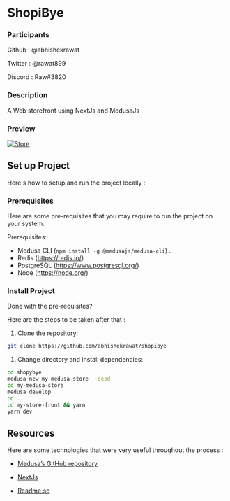 # ShopiBye


### Participants

Github : @abhishekrawat

Twitter : @rawat899

Discord : Raw#3820

### Description

A Web storefront using NextJs and MedusaJs

### Preview
[![Store](https://s4.gifyu.com/images/ezgif-2-6cec4a5106.md.gif)](https://gifyu.com/image/S9Gkk)

## Set up Project

Here's how to setup and run the project locally :

### Prerequisites

Here are some pre-requisites that you may require to run the project on your system.

Prerequisites:

- Medusa CLI (```npm install -g @medusajs/medusa-cli```) .
- Redis (https://redis.io/)
- PostgreSQL (https://www.postgresql.org/)
- Node (https://node.org/)

### Install Project

Done with the pre-requisites?

Here are the steps to be taken after that :


1. Clone the repository:

```bash
git clone https://github.com/abhishekrawat/shopibye
```

1. Change directory and install dependencies:

```bash
cd shopybye
medusa new my-medusa-store --seed
cd my-medusa-store
medusa develop
cd ..
cd my-store-front && yarn
yarn dev
```

## Resources

Here are some technologies that were very useful throughout the process :

- [Medusa’s GitHub repository](https://github.com/medusajs/medusa)

- [NextJs](https://nextjs.org/)
- [Readme.so](https://readme.so/editor)
